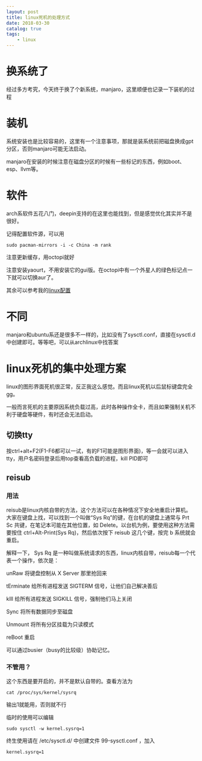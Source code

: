 ```yaml
---
layout: post
title: linux死机的处理方式 
date: 2018-03-30
catalog: true
tags: 
    - linux 
---
```


# 换系统了

经过多方考究，今天终于换了个新系统，manjaro，这里顺便也记录一下装机的过程

# 装机

系统安装也是比较容易的，这里有一个注意事项，那就是装系统前把磁盘换成gpt分区，否则manjaro可能无法启动。

manjaro在安装的时候注意在磁盘分区的时候有一些标记的东西，例如boot、esp、llvm等。

# 软件

arch系软件五花八门，deepin支持的在这里也能找到，但是感觉优化其实并不是很好。

记得配置软件源，可以用

```(bash)
sudo pacman-mirrors -i -c China -m rank
```

注意更新缓存，用octopi就好

注意安装yaourt，不用安装它的gui版。在octopi中有一个外星人的绿色标记点一下就可以切换aur了。

其余可以参考我的[linux配置](https://github.com/yushuaizhao/config-linux)

# 不同

manjaro和ubuntu系还是很多不一样的，比如没有了sysctl.conf，直接在sysctl.d中创建即可。等等吧，可以从archlinux中找答案

# linux死机的集中处理方案

linux的图形界面死机很正常，反正我这么感觉。而且linux死机以后鼠标键盘完全gg。

一般而言死机的主要原因系统负载过高，此时各种操作全卡，而且如果强制关机不利于硬盘等硬件，有时还会无法启动。

## 切换tty

按ctrl+alt+F2(F1-F6都可以一试，有的F1可能是图形界面)，等一会就可以进入tty，用户名密码登录后用top查看高负载的进程，kill PID即可

## reisub

### 用法

reisub是linux内核自带的方法，这个方法可以在各种情况下安全地重启计算机。大家在键盘上找，可以找到一个叫做“Sys Rq”的键，在台机的键盘上通常与 Prt Sc 共键，在笔记本可能在其他位置，如 Delete。以台机为例，要使用这种方法需要按住 ctrl+Alt-Print(Sys Rq)，然后依次按下 reisub 这几个键，按完 b 系统就会重启。 

解释一下， Sys Rq 是一种叫做系统请求的东西，linux内核自带，reisub每一个代表一个操作，依次是：

unRaw 将键盘控制从 X Server 那里抢回来

tErminate 给所有进程发送 SIGTERM 信号，让他们自己解决善后

kIll 给所有进程发送 SIGKILL 信号，强制他们马上关闭

Sync 将所有数据同步至磁盘

Unmount 将所有分区挂载为只读模式

reBoot 重启 

可以通过busier（busy的比较级）协助记忆。

### 不管用？

这个东西是要开启的，并不是默认自带的。查看方法为

```
cat /proc/sys/kernel/sysrq
```

输出1就能用，否则就不行

临时的使用可以编辑

```
sudo sysctl -w kernel.sysrq=1
```

终生使用请在 /etc/sysctl.d/ 中创建文件 99-sysctl.conf ，加入

```
kernel.sysrq=1
```
